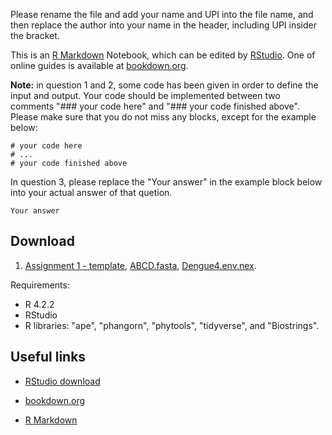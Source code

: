 
Please rename the file and add your name and UPI into the file name, 
and then replace the author into your name in the header, 
including UPI insider the bracket.

This is an [R Markdown](http://rmarkdown.rstudio.com) Notebook,
which can be edited by [RStudio](https://posit.co/download/rstudio-desktop/). 
One of online guides is available at [bookdown.org](https://bookdown.org/yihui/rmarkdown/). 

**Note:** in question 1 and 2, some code has been given in order to define the input and output. 
Your code should be implemented between two comments "### your code here" and "### your code finished above". Please make sure that you do not miss any blocks, except for the example below:

```
# your code here
# ...
# your code finished above
```

In question 3, please replace the "Your answer" in the example block below into your actual answer of that quetion.

```
Your answer
```


## Download

1. [Assignment 1 - template](Assignment1/Assignment1Template.Rmd), [ABCD.fasta](Assignment1/ABCD.fasta), [Dengue4.env.nex](Assignment1/Dengue4.env.nex).

Requirements:

- R 4.2.2
- RStudio
- R libraries: "ape", "phangorn", "phytools", "tidyverse", and "Biostrings".  


## Useful links

- [RStudio download](https://posit.co/download/rstudio-desktop/)

- [bookdown.org](https://bookdown.org/yihui/rmarkdown/) 

- [R Markdown](https://rmarkdown.rstudio.com/lesson-1.html)